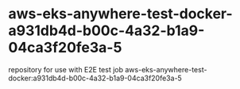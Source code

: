 # aws-eks-anywhere-test-docker-a931db4d-b00c-4a32-b1a9-04ca3f20fe3a-5
repository for use with E2E test job aws-eks-anywhere-test-docker:a931db4d-b00c-4a32-b1a9-04ca3f20fe3a-5
